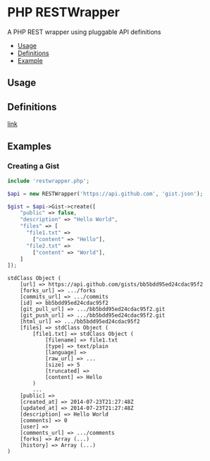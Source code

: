 PHP RESTWrapper
================

A PHP REST wrapper using pluggable API definitions

* [Usage](#usage)
* [Definitions](#definitions)
* [Example](#examples)

## Usage

## Definitions

[link](definitions)

## Examples

### Creating a Gist

```php
include 'restwrapper.php';

$api = new RESTWrapper('https://api.github.com', 'gist.json');

$gist = $api->Gist->create([
    "public" => false,
    "description" => "Hello World",
    "files" => [
      "file1.txt" =>
        ["content" => "Hello"],
      "file2.txt" =>
        ["content" => "World"],
    ]
]);
```

```
stdClass Object (
    [url] => https://api.github.com/gists/bb5bdd95ed24cdac95f2
    [forks_url] => .../forks
    [commits_url] => .../commits
    [id] => bb5bdd95ed24cdac95f2
    [git_pull_url] => .../bb5bdd95ed24cdac95f2.git
    [git_push_url] => .../bb5bdd95ed24cdac95f2.git
    [html_url] => .../bb5bdd95ed24cdac95f2
    [files] => stdClass Object (
        [file1.txt] => stdClass Object (
            [filename] => file1.txt
            [type] => text/plain
            [language] =>
            [raw_url] => ...
            [size] => 5
            [truncated] =>
            [content] => Hello
        )
        ...
    [public] =>
    [created_at] => 2014-07-23T21:27:48Z
    [updated_at] => 2014-07-23T21:27:48Z
    [description] => Hello World
    [comments] => 0
    [user] =>
    [comments_url] => .../comments
    [forks] => Array (...)
    [history] => Array (...)
)
```
